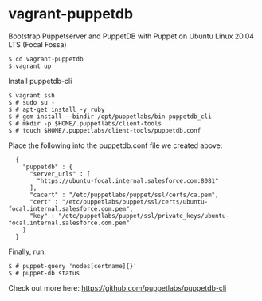 # vagrant-puppetdb
Bootstrap Puppetserver and PuppetDB with Puppet on Ubuntu Linux 20.04 LTS (Focal Fossa) 
```
$ cd vagrant-puppetdb
$ vagrant up
```
Install puppetdb-cli 
```
$ vagrant ssh
$ # sudo su -
$ # apt-get install -y ruby
$ # gem install --bindir /opt/puppetlabs/bin puppetdb_cli
$ # mkdir -p $HOME/.puppetlabs/client-tools
$ # touch $HOME/.puppetlabs/client-tools/puppetdb.conf
```

Place the following into the puppetdb.conf file we created above:
```
  {
    "puppetdb" : {
      "server_urls" : [
        "https://ubuntu-focal.internal.salesforce.com:8081"
      ],
      "cacert" : "/etc/puppetlabs/puppet/ssl/certs/ca.pem",
      "cert" : "/etc/puppetlabs/puppet/ssl/certs/ubuntu-focal.internal.salesforce.com.pem",
      "key" : "/etc/puppetlabs/puppet/ssl/private_keys/ubuntu-focal.internal.salesforce.com.pem"
    }
  }
```
Finally, run:
```
$ # puppet-query 'nodes[certname]{}'
$ # puppet-db status
```
Check out more here: https://github.com/puppetlabs/puppetdb-cli
